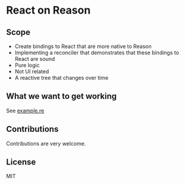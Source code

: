React on Reason
===

Scope
---
- Create bindings to React that are more native to Reason
- Implementing a reconciler that demonstrates that these bindings to React are sound
- Pure logic 
- Not UI related
- A reactive tree that changes over time

What we want to get working
---
See [example.re](example.re)

Contributions
---
Contributions are very welcome.

License
---
MIT
